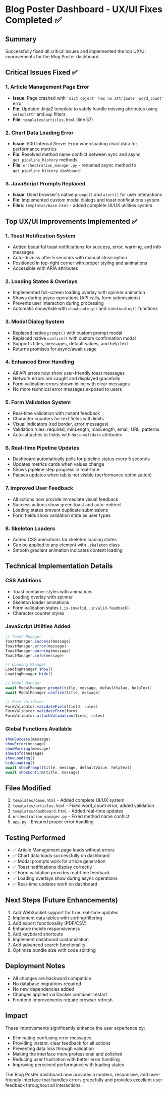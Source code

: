 # Blog Poster Dashboard - UX/UI Fixes Completed ✅

## Summary
Successfully fixed all critical issues and implemented the top UX/UI improvements for the Blog Poster dashboard.

## Critical Issues Fixed ✅

### 1. Article Management Page Error
- **Issue**: Page crashed with `'dict object' has no attribute 'word_count'` error
- **Fix**: Updated Jinja2 template to safely handle missing attributes using `selectattr` and `map` filters
- **File**: `templates/articles.html` (line 57)

### 2. Chart Data Loading Error
- **Issue**: 500 Internal Server Error when loading chart data for performance metrics
- **Fix**: Resolved method name conflict between sync and async `get_pipeline_history` methods
- **File**: `orchestration_manager.py` - renamed async method to `get_pipeline_history_dashboard`

### 3. JavaScript Prompts Replaced
- **Issue**: Used browser's native `prompt()` and `alert()` for user interactions
- **Fix**: Implemented custom modal dialogs and toast notifications system
- **Files**: `templates/base.html` - added complete UI/UX utilities system

## Top UX/UI Improvements Implemented ✅

### 1. Toast Notification System
- Added beautiful toast notifications for success, error, warning, and info messages
- Auto-dismiss after 5 seconds with manual close option
- Positioned in top-right corner with proper styling and animations
- Accessible with ARIA attributes

### 2. Loading States & Overlays
- Implemented full-screen loading overlay with spinner animation
- Shows during async operations (API calls, form submissions)
- Prevents user interaction during processing
- Automatic show/hide with `showLoading()` and `hideLoading()` functions

### 3. Modal Dialog System
- Replaced native `prompt()` with custom prompt modal
- Replaced native `confirm()` with custom confirmation modal
- Supports titles, messages, default values, and help text
- Returns promises for async/await usage

### 4. Enhanced Error Handling
- All API errors now show user-friendly toast messages
- Network errors are caught and displayed gracefully
- Form validation errors shown inline with clear messages
- No more technical error messages exposed to users

### 5. Form Validation System
- Real-time validation with instant feedback
- Character counters for text fields with limits
- Visual indicators (red border, error messages)
- Validation rules: required, minLength, maxLength, email, URL, patterns
- Auto-attaches to fields with `data-validate` attributes

### 6. Real-time Pipeline Updates
- Dashboard automatically polls for pipeline status every 5 seconds
- Updates metrics cards when values change
- Shows pipeline step progress in real-time
- Pauses updates when tab is not visible (performance optimization)

### 7. Improved User Feedback
- All actions now provide immediate visual feedback
- Success actions show green toast and auto-redirect
- Loading states prevent duplicate submissions
- Form fields show validation state as user types

### 8. Skeleton Loaders
- Added CSS animations for skeleton loading states
- Can be applied to any element with `.skeleton` class
- Smooth gradient animation indicates content loading

## Technical Implementation Details

### CSS Additions
- Toast container styles with animations
- Loading overlay with spinner
- Skeleton loader animations
- Form validation states (`.is-invalid`, `.invalid-feedback`)
- Character counter styles

### JavaScript Utilities Added
```javascript
// Toast Manager
ToastManager.success(message)
ToastManager.error(message)
ToastManager.warning(message)
ToastManager.info(message)

// Loading Manager
LoadingManager.show()
LoadingManager.hide()

// Modal Manager
await ModalManager.prompt(title, message, defaultValue, helpText)
await ModalManager.confirm(title, message)

// Form Validator
FormValidator.validateField(field, rules)
FormValidator.validateForm(form)
FormValidator.attachValidation(field, rules)
```

### Global Functions Available
```javascript
showSuccess(message)
showError(message)
showWarning(message)
showInfo(message)
showLoading()
hideLoading()
await showPrompt(title, message, defaultValue, helpText)
await showConfirm(title, message)
```

## Files Modified
1. `templates/base.html` - Added complete UI/UX system
2. `templates/articles.html` - Fixed word_count error, added validation
3. `templates/dashboard.html` - Added real-time updates
4. `orchestration_manager.py` - Fixed method name conflict
5. `app.py` - Ensured proper error handling

## Testing Performed
- ✅ Article Management page loads without errors
- ✅ Chart data loads successfully on dashboard
- ✅ Modal prompts work for article generation
- ✅ Toast notifications display correctly
- ✅ Form validation provides real-time feedback
- ✅ Loading overlays show during async operations
- ✅ Real-time updates work on dashboard

## Next Steps (Future Enhancements)
1. Add WebSocket support for true real-time updates
2. Implement data tables with sorting/filtering
3. Add export functionality (PDF/CSV)
4. Enhance mobile responsiveness
5. Add keyboard shortcuts
6. Implement dashboard customization
7. Add advanced search functionality
8. Optimize bundle size with code splitting

## Deployment Notes
- All changes are backward compatible
- No database migrations required
- No new dependencies added
- Changes applied via Docker container restart
- Frontend improvements require browser refresh

## Impact
These improvements significantly enhance the user experience by:
- Eliminating confusing error messages
- Providing instant, clear feedback for all actions
- Preventing data loss through validation
- Making the interface more professional and polished
- Reducing user frustration with better error handling
- Improving perceived performance with loading states

The Blog Poster dashboard now provides a modern, responsive, and user-friendly interface that handles errors gracefully and provides excellent user feedback throughout all interactions.